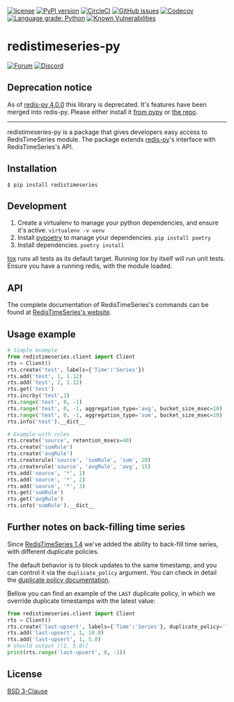 [![license](https://img.shields.io/github/license/RedisTimeSeries/redistimeseries-py.svg)](https://github.com/RedisTimeSeries/redistimeseries-py)
[![PyPI version](https://badge.fury.io/py/redistimeseries.svg)](https://badge.fury.io/py/redistimeseries)
[![CircleCI](https://circleci.com/gh/RedisTimeSeries/redistimeseries-py/tree/master.svg?style=svg)](https://circleci.com/gh/RedisTimeSeries/redistimeseries-py/tree/master)
[![GitHub issues](https://img.shields.io/github/release/RedisTimeSeries/redistimeseries-py.svg)](https://github.com/RedisTimeSeries/redistimeseries-py/releases/latest)
[![Codecov](https://codecov.io/gh/RedisTimeSeries/redistimeseries-py/branch/master/graph/badge.svg)](https://codecov.io/gh/RedisTimeSeries/redistimeseries-py)
[![Language grade: Python](https://img.shields.io/lgtm/grade/python/g/RedisTimeSeries/redistimeseries-py.svg?logo=lgtm&logoWidth=18)](https://lgtm.com/projects/g/RedisTimeSeries/redistimeseries-py/context:python)
[![Known Vulnerabilities](https://snyk.io/test/github/RedisTimeSeries/redistimeseries-py/badge.svg?targetFile=pyproject.toml)](https://snyk.io/test/github/RedisTimeSeries/redistimeseries-py?targetFile=pyproject.toml)

# redistimeseries-py
[![Forum](https://img.shields.io/badge/Forum-RedisTimeSeries-blue)](https://forum..com/c/modules/redistimeseries)
[![Discord](https://img.shields.io/discord/697882427875393627?style=flat-square)](https://discord.gg/KExRgMb)

## Deprecation notice

As of [redis-py 4.0.0](https://pypi.org/project/redis/) this library is deprecated. It's features have been merged into redis-py. Please either install it [from pypy](https://pypi.org/project/redis) or [the repo](https://github.com/redis/redis-py).

--------------------------------

redistimeseries-py is a package that gives developers easy access to RedisTimeSeries module. The package extends [redis-py](https://github.com/andymccurdy/redis-py)'s interface with RedisTimeSeries's API.

## Installation
```
$ pip install redistimeseries
```

## Development

1. Create a virtualenv to manage your python dependencies, and ensure it's active.
   ```virtualenv -v venv```
2. Install [pypoetry](https://python-poetry.org/) to manage your dependencies.
   ```pip install poetry```
3. Install dependencies.
   ```poetry install```

[tox](https://tox.readthedocs.io/en/latest/) runs all tests as its default target. Running *tox* by itself will run unit tests. Ensure you have a running redis, with the module loaded.



## API
The complete documentation of RedisTimeSeries's commands can be found at [RedisTimeSeries's website](http://redistimeseries.io/).

## Usage example

```python
# Simple example
from redistimeseries.client import Client
rts = Client()
rts.create('test', labels={'Time':'Series'})
rts.add('test', 1, 1.12)
rts.add('test', 2, 1.12)
rts.get('test')
rts.incrby('test',1)
rts.range('test', 0, -1)
rts.range('test', 0, -1, aggregation_type='avg', bucket_size_msec=10)
rts.range('test', 0, -1, aggregation_type='sum', bucket_size_msec=10)
rts.info('test').__dict__

# Example with rules
rts.create('source', retention_msecs=40)
rts.create('sumRule')
rts.create('avgRule')
rts.createrule('source', 'sumRule', 'sum', 20)
rts.createrule('source', 'avgRule', 'avg', 15)
rts.add('source', '*', 1)
rts.add('source', '*', 2)
rts.add('source', '*', 3)
rts.get('sumRule')
rts.get('avgRule')
rts.info('sumRule').__dict__
```

## Further notes on back-filling time series

Since [RedisTimeSeries 1.4](https://github.com/RedisTimeSeries/RedisTimeSeries/releases/tag/v1.4.5) we've added the ability to back-fill time series, with different duplicate policies.

The default behavior is to block updates to the same timestamp, and you can control it via the `duplicate_policy` argument. You can check in detail the [duplicate policy documentation](https://oss..com/redistimeseries/configuration/#duplicate_policy).

Bellow you can find an example of the `LAST` duplicate policy, in which we override duplicate timestamps with the latest value:

```python
from redistimeseries.client import Client
rts = Client()
rts.create('last-upsert', labels={'Time':'Series'}, duplicate_policy='last')
rts.add('last-upsert', 1, 10.0)
rts.add('last-upsert', 1, 5.0)
# should output [(1, 5.0)]
print(rts.range('last-upsert', 0, -1))
```

## License
[BSD 3-Clause](https://github.com/ashtul/redistimeseries-py/blob/master/LICENSE)
